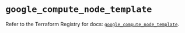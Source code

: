 # `google_compute_node_template`

Refer to the Terraform Registry for docs: [`google_compute_node_template`](https://registry.terraform.io/providers/hashicorp/google/6.46.0/docs/resources/compute_node_template).
